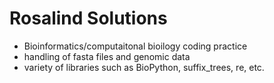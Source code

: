 # Rosalind Solutions
- Bioinformatics/computaitonal bioilogy coding practice
- handling of fasta files and genomic data
- variety of libraries such as BioPython, suffix_trees, re, etc.